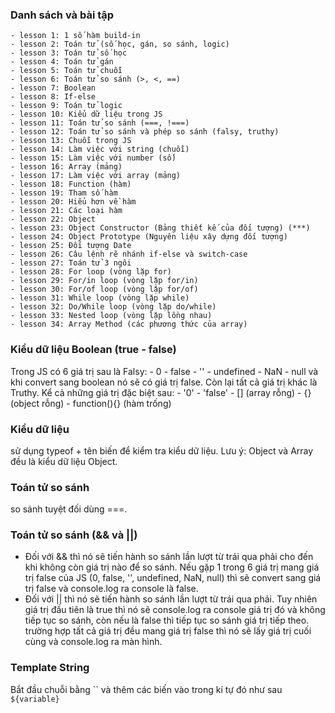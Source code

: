 ### Danh sách và bài tập
    - lesson 1: 1 số hàm build-in
    - lesson 2: Toán tử (số học, gán, so sánh, logic)
    - lesson 3: Toán tử số học
    - lesson 4: Toán tử gán
    - lesson 5: Toán tử chuỗi
    - lesson 6: Toán tử so sánh (>, <, ==)
    - lesson 7: Boolean
    - lesson 8: If-else
    - lesson 9: Toán tử logic
    - lesson 10: Kiểu dữ liệu trong JS
    - lesson 11: Toán tử so sánh (===, !===)
    - lesson 12: Toán tử so sánh và phép so sánh (falsy, truthy)
    - lesson 13: Chuỗi trong JS
    - lesson 14: Làm việc với string (chuỗi)
    - lesson 15: Làm việc với number (số)
    - lesson 16: Array (mảng)
    - lesson 17: Làm việc với array (mảng)
    - lesson 18: Function (hàm)
    - lesson 19: Tham số hàm
    - lesson 20: Hiểu hơn về hàm
    - lesson 21: Các loại hàm
    - lesson 22: Object
    - lesson 23: Object Constructor (Bảng thiết kế của đối tượng) (***)
    - lesson 24: Object Prototype (Nguyên liệu xây dựng đối tượng)
    - lesson 25: Đối tượng Date
    - lesson 26: Câu lệnh rẽ nhánh if-else và switch-case
    - lesson 27: Toán tử 3 ngôi
    - lesson 28: For loop (vòng lặp for)
    - lesson 29: For/in loop (vòng lặp for/in)
    - lesson 30: For/of loop (vòng lặp for/of)
    - lesson 31: While loop (vòng lặp while)
    - lesson 32: Do/While loop (vòng lặp do/while)
    - lesson 33: Nested loop (vòng lặp lồng nhau)
    - lesson 34: Array Method (các phương thức của array)

### Kiểu dữ liệu Boolean (true - false)
Trong JS có 6 giá trị sau là Falsy:
    - 0
    - false
    - ''
    - undefined
    - NaN
    - null
và khi convert sang boolean nó sẽ có giá trị false.
Còn lại tất cả giá trị khác là Truthy. Kể cả những giá trị đặc biệt sau:
    - '0'
    - 'false'
    - [] (array rỗng)
    - {} (object rỗng)
    - function(){} (hàm trống)

### Kiểu dữ liệu
sử dụng typeof + tên biến để kiểm tra kiểu dữ liệu.
Lưu ý: Object và Array đều là kiểu dữ liệu Object.

### Toán tử so sánh
so sánh tuyệt đối dùng ===.

### Toán tử so sánh (&& và ||)
- Đối với && thì nó sẽ tiến hành so sánh lần lượt từ trái qua phải cho đến khi không còn giá trị nào để so sánh. Nếu gặp 1 trong 6 giá trị mang giá trị false của JS (0, false, '', undefined, NaN, null) thì sẽ convert sang giá trị false và console.log ra console là false.
- Đối với || thì nó sẽ tiến hành so sánh lần lượt từ trái qua phải. Tuy nhiên giá trị đầu tiên là true thì nó sẽ console.log ra console giá trị đó và không tiếp tục so sánh, còn nếu là false thì tiếp tục so sánh giá trị tiếp theo. trường hợp tất cả giá trị đều mang giá trị false thì nó sẽ lấy giá trị cuối cùng và console.log ra màn hình.

### Template String
Bắt đầu chuỗi bằng `` và thêm các biến vào trong kí tự đó như sau `${variable}`